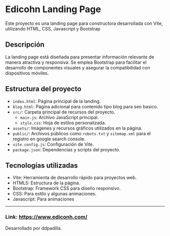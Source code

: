 # Edicohn Landing Page

Este proyecto es una landing page para constructora desarrollada con Vite, utilizando HTML, CSS, Javascript y Bootstrap

## Descripción

La landing page está diseñada para presentar información relevante de manera atractiva y responsiva. Se emplea Bootstrap para facilitar el desarrollo de componentes visuales y asegurar la compatibilidad con dispositivos móviles.

## Estructura del proyecto

- `index.html`: Página principal de la landing.
- `blog.html`: Página adicional para contenido tipo blog para seo basico.
- `src/`: Carpeta principal de recursos del proyecto.
  - `main.js`: Archivo JavaScript principal.
  - `style.css`: Hoja de estilos personalizada.
- `assets/`: Imágenes y recursos gráficos utilizados en la página.
- `public/`: Archivos públicos como `robots.txt` y `sitemap.xml` para el registro en google search console.
- `vite.config.js`: Configuración de Vite.
- `package.json`: Dependencias y scripts del proyecto.

## Tecnologías utilizadas

- Vite: Herramienta de desarrollo rápido para proyectos web.
- HTML5: Estructura de la página.
- Bootstrap: Framework CSS para diseño responsivo.
- CSS: Para estilo y algunas animaciones.
- Javascript: Para animaciones
  


---
### Link: https://www.ediconh.com/
Desarrollado por ddpadilla.

